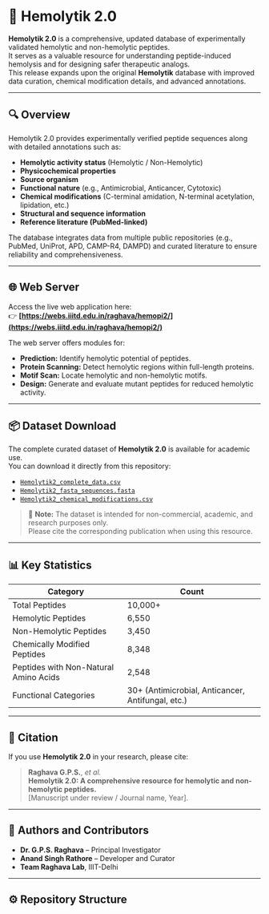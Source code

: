 # 🧬 Hemolytik 2.0

**Hemolytik 2.0** is a comprehensive, updated database of experimentally validated hemolytic and non-hemolytic peptides.  
It serves as a valuable resource for understanding peptide-induced hemolysis and for designing safer therapeutic analogs.  
This release expands upon the original **Hemolytik** database with improved data curation, chemical modification details, and advanced annotations.

---

## 🔍 Overview

Hemolytik 2.0 provides experimentally verified peptide sequences along with detailed annotations such as:
- **Hemolytic activity status** (Hemolytic / Non-Hemolytic)
- **Physicochemical properties**
- **Source organism**
- **Functional nature** (e.g., Antimicrobial, Anticancer, Cytotoxic)
- **Chemical modifications** (C-terminal amidation, N-terminal acetylation, lipidation, etc.)
- **Structural and sequence information**
- **Reference literature (PubMed-linked)**

The database integrates data from multiple public repositories (e.g., PubMed, UniProt, APD, CAMP-R4, DAMPD) and curated literature to ensure reliability and comprehensiveness.

---

## 🌐 Web Server

Access the live web application here:  
👉 **[https://webs.iiitd.edu.in/raghava/hemopi2/](https://webs.iiitd.edu.in/raghava/hemopi2/)**

The web server offers modules for:
- **Prediction:** Identify hemolytic potential of peptides.  
- **Protein Scanning:** Detect hemolytic regions within full-length proteins.  
- **Motif Scan:** Locate hemolytic and non-hemolytic motifs.  
- **Design:** Generate and evaluate mutant peptides for reduced hemolytic activity.

---

## 📦 Dataset Download

The complete curated dataset of **Hemolytik 2.0** is available for academic use.  
You can download it directly from this repository:

- [`Hemolytik2_complete_data.csv`](link-to-your-file)
- [`Hemolytik2_fasta_sequences.fasta`](link-to-your-file)
- [`Hemolytik2_chemical_modifications.csv`](link-to-your-file)

> 📘 **Note:** The dataset is intended for non-commercial, academic, and research purposes only.  
> Please cite the corresponding publication when using this resource.

---

## 📊 Key Statistics

| Category | Count |
|-----------|-------|
| Total Peptides | 10,000+ |
| Hemolytic Peptides | 6,550 |
| Non-Hemolytic Peptides | 3,450 |
| Chemically Modified Peptides | 8,348 |
| Peptides with Non-Natural Amino Acids | 2,548 |
| Functional Categories | 30+ (Antimicrobial, Anticancer, Antifungal, etc.) |

---

## 🧠 Citation

If you use **Hemolytik 2.0** in your research, please cite:

> **Raghava G.P.S.**, *et al.*  
> **Hemolytik 2.0: A comprehensive resource for hemolytic and non-hemolytic peptides.**  
> [Manuscript under review / Journal name, Year].

---

## 🧩 Authors and Contributors

- **Dr. G.P.S. Raghava** – Principal Investigator  
- **Anand Singh Rathore** – Developer and Curator  
- **Team Raghava Lab**, IIIT-Delhi

---

## ⚙️ Repository Structure


